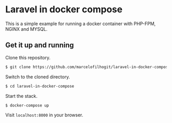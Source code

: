 # Laravel in docker compose

This is a simple example for running a docker container with PHP-FPM, NGINX and MYSQL.

## Get it up and running

Clone this repository.

``` bash
$ git clone https://github.com/marcelofilhogit/laravel-in-docker-compose.git
```

Switch to the cloned directory.

``` bash
$ cd laravel-in-docker-compose
```

Start the stack.

``` bash
$ docker-compose up
```

Visit `localhost:8000` in your browser.